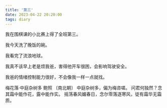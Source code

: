 ```yaml
---
title: '第三'
date: 2023-04-22 20:20:00
tags: diary
---
```

我在围棋课的小比赛上得了全班第三。

我今天洗了晚饭的碗。

我看完了流浪地球。

我真不该早上老是烦我爸，害得他开车很困，会影响驾驶安全。

我爸的情绪控制能力很好，不会像我一样一点就找。

梅花落·中庭杂树多
鲍照 〔南北朝〕
中庭杂树多，偏为梅咨嗟。
问君何独然？念其霜中能作花，露中能作实。
摇荡春风媚春日，念尔零落逐寒风，徒有霜华无霜质。
